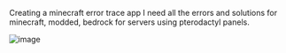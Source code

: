 Creating a minecraft error trace app
I need all the errors and solutions for minecraft, modded, bedrock for servers using pterodactyl panels.

![image](https://github.com/user-attachments/assets/4ebcec14-468b-4de7-ac42-2d3af1170fe4)

